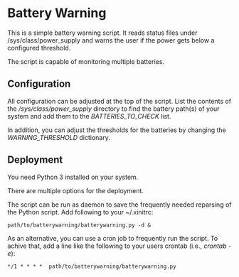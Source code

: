 # Battery Warning

This is a simple battery warning script. It reads status files under /sys/class/power_supply and warns the user if the power gets below a configured threshold.

The script is capable of monitoring multiple batteries.


## Configuration

All configuration can be adjusted at the top of the script.
List the contents of the */sys/class/power_supply* directory to find the battery path(s) of your system and add them to the *BATTERIES_TO_CHECK* list.

In addition, you can adjust the thresholds for the batteries by changing the *WARNING_THRESHOLD* dictionary.


## Deployment

You need Python 3 installed on your system.

There are multiple options for the deployment.

The script can be run as daemon to save the frequently needed reparsing of the Python script. Add following to your ~/.xinitrc:

    path/to/batterywarning/batterywarning.py -d &

As an alternative, you can use a cron job to frequently run the script. To achive that, add a line like the following to your users crontab (i.e., *crontab -e*):

    */1 * * * *  path/to/batterywarning/batterywarning.py
